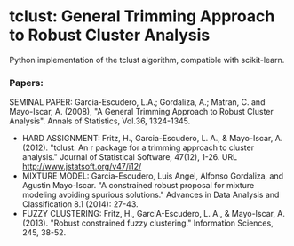 # tclust: General Trimming Approach to Robust Cluster Analysis

Python implementation of the tclust algorithm, compatible with scikit-learn.

### Papers:

SEMINAL PAPER:
Garcia-Escudero, L.A.; Gordaliza, A.; Matran, C. and Mayo-Iscar, A. (2008), "A General Trimming
Approach to Robust Cluster Analysis". Annals of Statistics, Vol.36, 1324-1345.

- HARD ASSIGNMENT: Fritz, H., Garcia-Escudero, L. A., & Mayo-Iscar, A. (2012).
                           "tclust: An r package for a trimming approach to cluster analysis."
                           Journal of Statistical Software, 47(12), 1-26. URL http://www.jstatsoft.org/v47/i12/
- MIXTURE MODEL: Garcia-Escudero, Luis Angel, Alfonso Gordaliza, and Agustin Mayo-Iscar.
                 "A constrained robust proposal for mixture modeling avoiding spurious solutions."
                 Advances in Data Analysis and Classification 8.1 (2014): 27-43.
- FUZZY CLUSTERING: Fritz, H., GarciA-Escudero, L. A., & Mayo-Iscar, A. (2013).
                    "Robust constrained fuzzy clustering."
                    Information Sciences, 245, 38-52.
  
